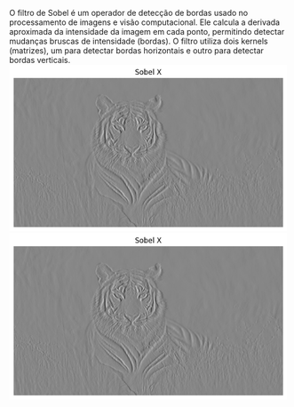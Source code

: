 O filtro de Sobel é um operador de detecção de bordas usado no processamento de imagens e visão computacional. Ele calcula a derivada aproximada da intensidade da imagem em cada ponto, permitindo detectar mudanças bruscas de intensidade (bordas). O filtro utiliza dois kernels (matrizes), um para detectar bordas horizontais e outro para detectar bordas verticais.
<img src="https://github.com/CyborgMx2024/Filtro_Sobel-Bordas-/blob/main/sobel.png" alt="Original" width="500" height="300">
<img src="https://github.com/CyborgMx2024/Filtro_Sobel-Bordas-/blob/main/sobel.png" alt="Original" width="500" height="300">
